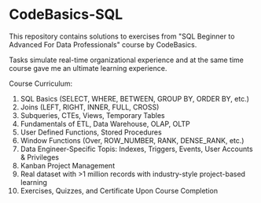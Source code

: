 # CodeBasics-SQL

This repository contains solutions to exercises from "SQL Beginner to Advanced For Data Professionals" course by CodeBasics. 

Tasks simulate real-time organizational experience and at the same time course gave me an ultimate learning experience.

Course Curriculum: 

1) SQL Basics (SELECT, WHERE, BETWEEN, GROUP BY, ORDER BY, etc.)
2) Joins (LEFT, RIGHT, INNER, FULL, CROSS)
3) Subqueries, CTEs, Views, Temporary Tables
4) Fundamentals of ETL, Data Warehouse, OLAP, OLTP
5) User Defined Functions, Stored Procedures
6) Window Functions (Over, ROW_NUMBER, RANK, DENSE_RANK, etc.)
7) Data Engineer-Specific Topis: Indexes, Triggers, Events, User Accounts & Privileges
8) Kanban Project Management
9) Real dataset with >1 million records with industry-style project-based learning
10) Exercises, Quizzes, and Certificate Upon Course Completion
